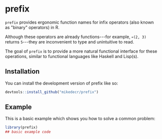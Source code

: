 
# prefix

<!-- badges: start -->
<!-- badges: end -->

`prefix` provides ergonomic function names for infix operators (also known as "binary" operators) in R.

Although these operators are already functions---for example, <code>`+`(2, 3)</code> returns `5`---they are inconvenient to type and unintuitive to read.

The goal of `prefix` is to provide a more natural functional interface for these operations, similar to functional languages like Haskell and Lisp(s).


## Installation

You can install the development version of prefix like so:

``` r
devtools::install_github("mikedecr/prefix")
```

## Example

This is a basic example which shows you how to solve a common problem:

``` r
library(prefix)
## basic example code
```

